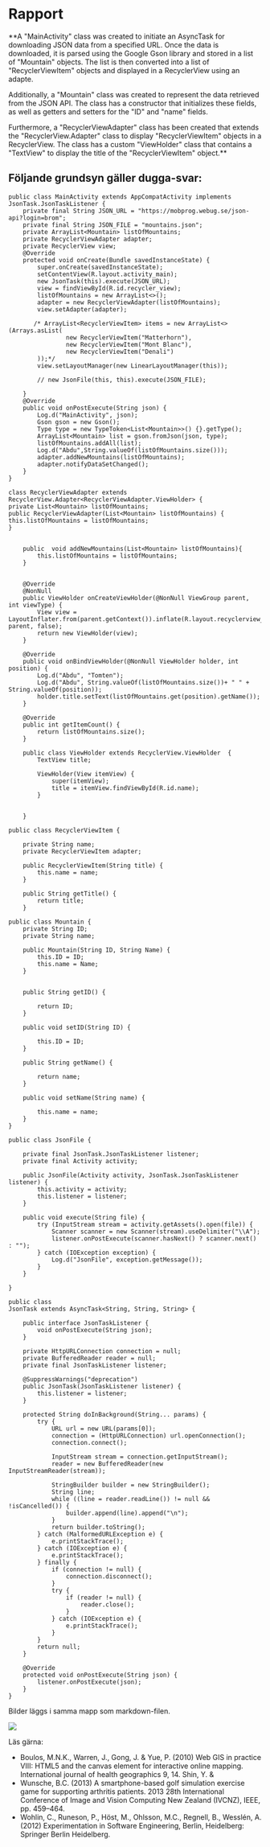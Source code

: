
# Rapport

**A "MainActivity" class was created to initiate an AsyncTask for downloading JSON data from a specified URL.
Once the data is downloaded, it is parsed using the Google Gson library and stored in a list of "Mountain" objects.
The list is then converted into a list of "RecyclerViewItem" objects and displayed in a RecyclerView using an adapte.

Additionally, a "Mountain" class was created to represent the data retrieved from the JSON API.
The class has a constructor that initializes these fields, as well as getters and setters for the "ID" and "name" fields.

Furthermore, a "RecyclerViewAdapter" class has been created that extends the "RecyclerView.Adapter" class to display "RecyclerViewItem" objects in a RecyclerView.
The class has a custom "ViewHolder" class that contains a "TextView" to display the title of the "RecyclerViewItem" object.**



## Följande grundsyn gäller dugga-svar:



```
public class MainActivity extends AppCompatActivity implements JsonTask.JsonTaskListener {
    private final String JSON_URL = "https://mobprog.webug.se/json-api?login=brom";
    private final String JSON_FILE = "mountains.json";
    private ArrayList<Mountain> listOfMountains;
    private RecyclerViewAdapter adapter;
    private RecyclerView view;
    @Override
    protected void onCreate(Bundle savedInstanceState) {
        super.onCreate(savedInstanceState);
        setContentView(R.layout.activity_main);
        new JsonTask(this).execute(JSON_URL);
        view = findViewById(R.id.recycler_view);
        listOfMountains = new ArrayList<>();
        adapter = new RecyclerViewAdapter(listOfMountains);
        view.setAdapter(adapter);

       /* ArrayList<RecyclerViewItem> items = new ArrayList<>(Arrays.asList(
                new RecyclerViewItem("Matterhorn"),
                new RecyclerViewItem("Mont Blanc"),
                new RecyclerViewItem("Denali")
        ));*/
        view.setLayoutManager(new LinearLayoutManager(this));

        // new JsonFile(this, this).execute(JSON_FILE);

    }
    @Override
    public void onPostExecute(String json) {
        Log.d("MainActivity", json);
        Gson gson = new Gson();
        Type type = new TypeToken<List<Mountain>>() {}.getType();
        ArrayList<Mountain> list = gson.fromJson(json, type);
        listOfMountains.addAll(list);
        Log.d("Abdu",String.valueOf(listOfMountains.size()));
        adapter.addNewMountains(listOfMountains);
        adapter.notifyDataSetChanged();
    }
}
```



```
class RecyclerViewAdapter extends RecyclerView.Adapter<RecyclerViewAdapter.ViewHolder> {
private List<Mountain> listOfMountains;
public RecyclerViewAdapter(List<Mountain> listOfMountains) {
this.listOfMountains = listOfMountains;
}


    public  void addNewMountains(List<Mountain> listOfMountains){
        this.listOfMountains = listOfMountains;
    }


    @Override
    @NonNull
    public ViewHolder onCreateViewHolder(@NonNull ViewGroup parent, int viewType) {
        View view = LayoutInflater.from(parent.getContext()).inflate(R.layout.recyclerview_item, parent, false);
        return new ViewHolder(view);
    }

    @Override
    public void onBindViewHolder(@NonNull ViewHolder holder, int position) {
        Log.d("Abdu", "Tomten");
        Log.d("Abdu", String.valueOf(listOfMountains.size())+ " " + String.valueOf(position));
        holder.title.setText(listOfMountains.get(position).getName());
    }

    @Override
    public int getItemCount() {
        return listOfMountains.size();
    }

    public class ViewHolder extends RecyclerView.ViewHolder  {
        TextView title;

        ViewHolder(View itemView) {
            super(itemView);
            title = itemView.findViewById(R.id.name);
        }


    }
```


```
public class RecyclerViewItem {

    private String name;
    private RecyclerViewItem adapter;

    public RecyclerViewItem(String title) {
        this.name = name;
    }

    public String getTitle() {
        return title;
    }
```

```
public class Mountain {
    private String ID;
    private String name;

    public Mountain(String ID, String Name) {
        this.ID = ID;
        this.name = Name;
    }


    public String getID() {

        return ID;
    }

    public void setID(String ID) {

        this.ID = ID;
    }

    public String getName() {

        return name;
    }

    public void setName(String name) {

        this.name = name;
    }
}
```

```
public class JsonFile {

    private final JsonTask.JsonTaskListener listener;
    private final Activity activity;

    public JsonFile(Activity activity, JsonTask.JsonTaskListener listener) {
        this.activity = activity;
        this.listener = listener;
    }

    public void execute(String file) {
        try (InputStream stream = activity.getAssets().open(file)) {
            Scanner scanner = new Scanner(stream).useDelimiter("\\A");
            listener.onPostExecute(scanner.hasNext() ? scanner.next() : "");
        } catch (IOException exception) {
            Log.d("JsonFile", exception.getMessage());
        }
    }

}
```

```
public class
JsonTask extends AsyncTask<String, String, String> {

    public interface JsonTaskListener {
        void onPostExecute(String json);
    }

    private HttpURLConnection connection = null;
    private BufferedReader reader = null;
    private final JsonTaskListener listener;

    @SuppressWarnings("deprecation")
    public JsonTask(JsonTaskListener listener) {
        this.listener = listener;
    }

    protected String doInBackground(String... params) {
        try {
            URL url = new URL(params[0]);
            connection = (HttpURLConnection) url.openConnection();
            connection.connect();

            InputStream stream = connection.getInputStream();
            reader = new BufferedReader(new InputStreamReader(stream));

            StringBuilder builder = new StringBuilder();
            String line;
            while ((line = reader.readLine()) != null && !isCancelled()) {
                builder.append(line).append("\n");
            }
            return builder.toString();
        } catch (MalformedURLException e) {
            e.printStackTrace();
        } catch (IOException e) {
            e.printStackTrace();
        } finally {
            if (connection != null) {
                connection.disconnect();
            }
            try {
                if (reader != null) {
                    reader.close();
                }
            } catch (IOException e) {
                e.printStackTrace();
            }
        }
        return null;
    }

    @Override
    protected void onPostExecute(String json) {
        listener.onPostExecute(json);
    }
}
```

Bilder läggs i samma mapp som markdown-filen.

![](Screenshot_20230511_134717.png)

Läs gärna:

- Boulos, M.N.K., Warren, J., Gong, J. & Yue, P. (2010) Web GIS in practice VIII: HTML5 and the canvas element for interactive online mapping. International journal of health geographics 9, 14. Shin, Y. &
- Wunsche, B.C. (2013) A smartphone-based golf simulation exercise game for supporting arthritis patients. 2013 28th International Conference of Image and Vision Computing New Zealand (IVCNZ), IEEE, pp. 459–464.
- Wohlin, C., Runeson, P., Höst, M., Ohlsson, M.C., Regnell, B., Wesslén, A. (2012) Experimentation in Software Engineering, Berlin, Heidelberg: Springer Berlin Heidelberg.
